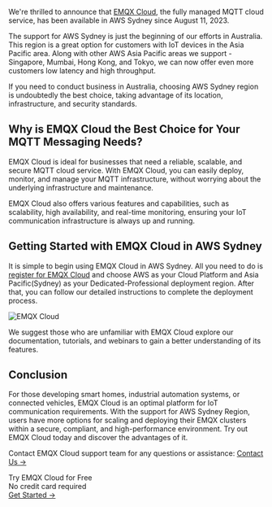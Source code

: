 We're thrilled to announce that [EMQX Cloud](https://www.emqx.com/en/cloud), the fully managed MQTT cloud service, has been available in AWS Sydney since August 11, 2023.

The support for AWS Sydney is just the beginning of our efforts in Australia. This region is a great option for customers with IoT devices in the Asia Pacific area. Along with other AWS Asia Pacific areas we support - Singapore, Mumbai, Hong Kong, and Tokyo, we can now offer even more customers low latency and high throughput.

If you need to conduct business in Australia, choosing AWS Sydney region is undoubtedly the best choice, taking advantage of its location, infrastructure, and security standards.

## Why is EMQX Cloud the Best Choice for Your MQTT Messaging Needs?

EMQX Cloud is ideal for businesses that need a reliable, scalable, and secure MQTT cloud service. With EMQX Cloud, you can easily deploy, monitor, and manage your MQTT infrastructure, without worrying about the underlying infrastructure and maintenance.

EMQX Cloud also offers various features and capabilities, such as scalability, high availability, and real-time monitoring, ensuring your IoT communication infrastructure is always up and running.

## Getting Started with EMQX Cloud in AWS Sydney

It is simple to begin using EMQX Cloud in AWS Sydney. All you need to do is [register for EMQX Cloud](https://accounts.emqx.com/signup?continue=https://cloud-intl.emqx.com/console/deployments/0?oper=new) and choose AWS as your Cloud Platform and Asia Pacific(Sydney) as your Dedicated-Professional deployment region. After that, you can follow our detailed instructions to complete the deployment process.

![EMQX Cloud](https://assets.emqx.com/images/884a067c2d6fb2b54bb53e731f266063.png)

We suggest those who are unfamiliar with EMQX Cloud explore our documentation, tutorials, and webinars to gain a better understanding of its features.

## Conclusion

For those developing smart homes, industrial automation systems, or connected vehicles, EMQX Cloud is an optimal platform for IoT communication requirements. With the support for AWS Sydney Region, users have more options for scaling and deploying their EMQX clusters within a secure, compliant, and high-performance environment. Try out EMQX Cloud today and discover the advantages of it.

Contact EMQX Cloud support team for any questions or assistance: [Contact Us →](https://www.emqx.com/en/contact?product=cloud)



<section class="promotion">
    <div>
        Try EMQX Cloud for Free
        <div class="is-size-14 is-text-normal has-text-weight-normal">No credit card required</div>
    </div>
    <a href="https://accounts.emqx.com/signup?continue=https://cloud-intl.emqx.com/console/deployments/0?oper=new" class="button is-gradient px-5">Get Started →</a>
</section>
